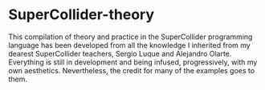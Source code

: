 # SuperCollider-theory
This compilation of theory and practice in the SuperCollider programming language has been developed from all the knowledge I inherited from my dearest SuperCollider teachers, Sergio Luque and Alejandro Olarte.
Everything is still in development and being infused, progressively, with my own aesthetics. Nevertheless, the credit for many of the examples goes to them.
